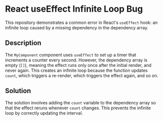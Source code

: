 # React useEffect Infinite Loop Bug

This repository demonstrates a common error in React's `useEffect` hook: an infinite loop caused by a missing dependency in the dependency array.

## Description
The `MyComponent` component uses `useEffect` to set up a timer that increments a counter every second. However, the dependency array is empty (`[]`), meaning the effect runs only once after the initial render, and never again.  This creates an infinite loop because the function updates `count`, which triggers a re-render, which triggers the effect again, and so on.

## Solution
The solution involves adding the `count` variable to the dependency array so that the effect reruns whenever `count` changes. This prevents the infinite loop by correctly updating the interval.
